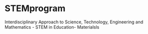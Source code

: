 # STEMprogram
Interdisciplinary Approach to Science, Technology, Engineering and Mathematics - STEM in Education- Materialsls
